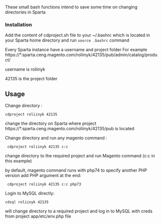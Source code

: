 <!-- GETTING STARTED -->
These small bash functions intend to save some time on changing directories in Sparta



### Installation

Add the content of cdproject.sh file to your ~/.bashrc which is located in your Sparta home directory and
run ```source .bashrc``` command 

Every Sparta instance have a username and project folder
For example https://*.sparta.ceng.magento.com/roliinyk/42135/pub/admin/catalog/product/ 

username is roliinyk 

42135 is the project folder


<!-- USAGE EXAMPLES -->
## Usage

 
 Change directory : 

 ```cdproject roliinyk 42135 ``` 

change the directory on Sparta where project  https://*.sparta.ceng.magento.com/roliinyk/42135/pub is located 

Change directory and run any magento command :
 
``` cdproject roliinyk 42135 c:c``` 

change directory to the required project and run Magento command (c:c in this example)


by default, magento command runs with php74
 to specify another PHP version add PHP argument at the end:

``` cdproject roliinyk 42135 c:c php73``` 



Login to MySQL directly:

```cdsql roliinyk 42135``` 

will change directory to a required project and log in to MySQL with creds from project app/etc/env.php file 
